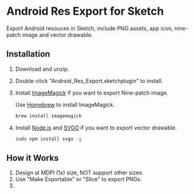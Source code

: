 # Android Res Export for Sketch

Export Android resouces in Sketch, include PNG assets, app icon, nine-patch image and vector drawable.

## Installation

1. Download and unzip.


2. Double-click "Android_Res_Export.sketchplugin" to install.

3. Install [ImageMagick](http://www.imagemagick.org/script/index.php) if you want to export Nine-patch image.

   Use [Homebrew](http://brew.sh/) to install ImageMagick.

   ```bash
   brew install imagemagick
   ```

4. Install [Node.js](https://nodejs.org/en/) and [SVGO](https://github.com/svg/svgo) if you want to export vector drawable.

   ```bash
   sudo npm install svgo -g
   ```

## How it Works

1. Design at MDPI (1x) size, NOT support other sizes.
2. Use "Make Exportable" or "Slice" to export PNGs.
3. ​